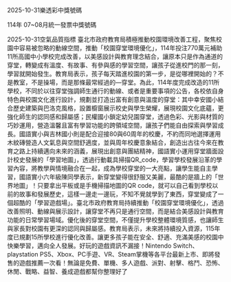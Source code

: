
2025-10-31樂透彩中獎號碼

                                
114年 07~08月統一發票中獎號碼
                             
2025-10-31空氣品質指標
                              臺北市政府教育局積極推動校園環境改善工程，聚焦校園中容易被忽略的動線空間，推動「校園穿堂環境優化」，114年投注770萬元補助11所高國中小學校完成改善，以美感設計與教育理念結合，讓原本只是作為通道的穿堂，轉變成有溫度、有故事、有參與感的學習空間，讓孩子從進校門的那一刻，學習就開始發生。教育局表示，孩子每天踏進校園的第一步，是從哪裡開始的？不是教室，不是操場，而是那條最常經過的—穿堂。為此，114年度完成改造的11所學校，不同於以往穿堂強調師生通行的動線、或者是重要事項的公告，各校依自身特色與校園文化進行設計，規劃並打造出富有創意與溫度的穿堂：其中幸安國小結合歷史建築與巴洛克風格，設置櫥窗展示校史與學生榮耀，展現校園文化底蘊，更強化師生的認同感和歸屬感；民權國小鎖定幼兒園穿堂，透過色彩、光影與材質的巧妙運用，營造溫馨且富有學習功能的跨領域空間，讓孩子們能自由探索與學習成長。國語實小與吉林國小則是配合迎接80與60周年的校慶，不約而同地選擇運用木紋磚營造人文氣息與空間舒適度，並與周年校慶意象結合，創造出古往今來在教育之路上持續邁向未來的涵義，展現出創意與團結精神，國語實小運用穿堂牆面設計校史發展的「學習地圖」，透過行動載具掃描QR_code，學習學校發展沿革的學習內容，將教學與情境融合在一起，成為學校穿堂的一大亮點，讓學生能自主學習，國語實小六年級陳同學表示，新穿堂變得很舒服又美麗，最酷的是牆上的「世界地圖」！只要拿出平板或是手機掃描地圖的QR code，就可以自己看到學校以前的故事和發展歷史，這樣一邊走一邊玩，不知不覺就學到了東西，穿堂變成了一個超酷的「學習遊戲場」。臺北市政府教育局持續推動「校園穿堂環境優化」，透過改善照明、動線與展示設計，讓穿堂不再只是通行空間，而是結合美感設計與教育功能的日常學習場域。優化後的穿堂空間，不僅提升學校整體環境質感，也讓師生與家長對校園有更深的認同與歸屬感。教育局表示，未來將持續投入資源，115年度已規劃15所學校進行優化改善。讓更多孩子能在安全、舒適、充滿美感的校園中快樂學習，邁向全人發展。好玩的遊戲資訊不漏接！Nintendo Switch、playstation PS5、Xbox、PC手遊、VR、Steam掌機等各平台最新上市、即將發售的遊戲推薦一次看！無論是免費、單機、多人遊戲、派對、射擊、格鬥、恐怖、休閒、戰略、益智、養成遊戲都幫你整理好了